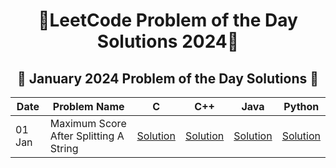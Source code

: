 <h1 align = 'center'>🚀LeetCode Problem of the Day Solutions 2024🧠</h1>


<h2 align = 'center'>📅 January 2024 Problem of the Day Solutions 📅</h2>

<div align = 'center'>

| Date    | Problem Name              | C        | C++      | Java     | Python   |
|---------|---------------------------|----------|----------|----------|----------|
| 01 Jan  | Maximum Score After Splitting A String  | [Solution](#) | [Solution](https://github.com/prakharmishra2002/Leet-Code-POTD/blob/main/January%202025/01.cpp) | [Solution](#) | [Solution](https://github.com/prakharmishra2002/Leet-Code-POTD/blob/main/January%202025/01.py) |

</div>